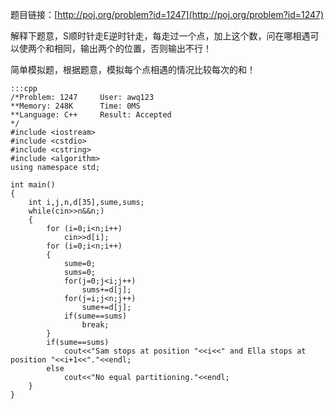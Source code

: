 <!--
.. title: POJ 1247 Magnificent Meatballs C++版
.. slug: poj-1247
.. date: 2013-04-07T08:09:08+08:00
.. tags:
.. link:
.. description:
.. type: text
-->

题目链接：[http://poj.org/problem?id=1247](http://poj.org/problem?id=1247)


解释下题意，S顺时针走E逆时针走，每走过一个点，加上这个数，问在哪相遇可以使两个和相同，输出两个的位置，否则输出不行！

简单模拟题，根据题意，模拟每个点相遇的情况比较每次的和！

	:::cpp
	/*Problem: 1247		User: awq123
	**Memory: 248K		Time: 0MS
	**Language: C++		Result: Accepted
	*/
	#include <iostream>
	#include <cstdio>
	#include <cstring>
	#include <algorithm>
	using namespace std;

	int main()
	{
		int i,j,n,d[35],sume,sums;
		while(cin>>n&&n;)
		{
			for (i=0;i<n;i++)
				cin>>d[i];
			for (i=0;i<n;i++)
			{
				sume=0;
				sums=0;
				for(j=0;j<i;j++)
					sums+=d[j];
				for(j=i;j<n;j++)
					sume+=d[j];
				if(sume==sums)
					break;
			}
			if(sume==sums)
				cout<<"Sam stops at position "<<i<<" and Ella stops at position "<<i+1<<"."<<endl;
			else
				cout<<"No equal partitioning."<<endl;
		}
	}